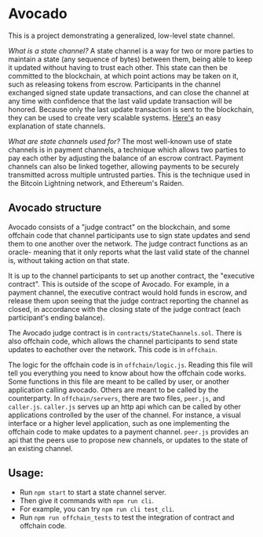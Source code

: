 # Avocado
This is a project demonstrating a generalized, low-level state channel.

*What is a state channel?* A state channel is a way for two or more parties to maintain a state (any sequence of bytes) between them, being able to keep it updated without having to trust each other. This state can then be committed to the blockchain, at which point actions may be taken on it, such as releasing tokens from escrow. Participants in the channel exchanged signed state update transactions, and can close the channel at any time with confidence that the last valid update transaction will be honored. Because only the last update transaction is sent to the blockchain, they can be used to create very scalable systems. [Here's](http://www.jeffcoleman.ca/state-channels/) an easy explanation of state channels.

*What are state channels used for?* The most well-known use of state channels is in payment channels, a technique which allows two parties to pay each other by adjusting the balance of an escrow contract. Payment channels can also be linked together, allowing payments to be securely transmitted across multiple untrusted parties. This is the technique used in the Bitcoin Lightning network, and Ethereum's Raiden.

## Avocado structure
Avocado consists of a "judge contract" on the blockchain, and some offchain code that channel participants use to sign state updates and send them to one another over the network. The judge contract functions as an oracle- meaning that it only reports what the last valid state of the channel is, without taking action on that state.

It is up to the channel participants to set up another contract, the "executive contract". This is outside of the scope of Avocado. For example, in a payment channel, the executive contract would hold funds in escrow, and release them upon seeing that the judge contract reporting the channel as closed, in accordance with the closing state of the judge contract (each participant's ending balance).

The Avocado judge contract is in `contracts/StateChannels.sol`. There is also offchain code, which allows the channel participants to send state updates to eachother over the network. This code is in `offchain`.

The logic for the offchain code is in `offchain/logic.js`. Reading this file will tell you everything you need to know about how the offchain code works. Some functions in this file are meant to be called by user, or another application calling avocado. Others are meant to be called by the counterparty. In `offchain/servers`, there are two files, `peer.js`, and `caller.js`. `caller.js` serves up an http api which can be called by other applications controlled by the user of the channel. For instance, a visual interface or a higher level application, such as one implementing the offchain code to make updates to a payment channel. `peer.js` provides an api that the peers use to propose new channels, or updates to the state of an existing channel.

## Usage:
- Run `npm start` to start a state channel server.
- Then give it commands with `npm run cli`.
- For example, you can try `npm run cli test_cli`.
- Run `npm run offchain_tests` to test the integration of contract and offchain code.
